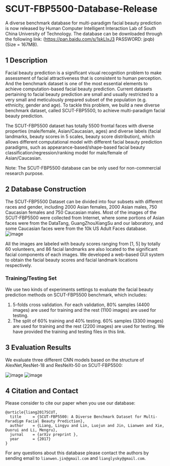 # SCUT-FBP5500-Database-Release

A diverse benchmark database for multi-paradigm facial beauty prediction is now released by Human Computer Intelligent Interaction Lab of South China University of Technology. The database can be downloaded through the following link: (https://pan.baidu.com/s/1skLIxJ3  PASSWORD: jpqb) (Size = 167MB). 

## 1 Description

Facial beauty prediction is a significant visual recognition problem to make assessment of facial attractiveness
that is consistent to human perception. And the benchmark dataset is one of the most essential elements to achieve computation-based facial beauty prediction. Current datasets pertaining to facial beauty prediction are small and usually restricted to a very small and meticulously prepared subset of the population (e.g. ethnicity, gender and age). To tackle this problem, we build a new diverse benchmark dataset, called SCUT-FBP5500, to achieve multi-paradigm facial beauty prediction. 

The SCUT-FBP5500 dataset has totally 5500 frontal faces with diverse properties
(male/female, Asian/Caucasian, ages) and diverse labels (facial landmarks, beauty scores in 5 scales, beauty score distribution), which allows different computational model with different facial beauty prediction paradigms, such as appearance-based/shape-based facial beauty classification/regression/ranking model for male/female of Asian/Caucasian. 

Note: The SCUT-FBP5500 database can be only used for non-commercial research purpose. 

## 2 Database Construction

The SCUT-FBP5500 Dataset can be divided into four subsets with different races and gender, including 2000 Asian females, 2000 Asian males, 750 Caucasian females and 750 Caucasian males. Most of the images of the SCUT-FBP5500 were collected from Internet, where some portions of Asian faces were from the DataTang, GuangZhouXiangSu and our laboratory, and some Caucasian faces were from the 10k US Adult Faces database.
![image](https://github.com/HCIILAB/SCUT-FBP5500-Database-Release/blob/master/SCUT-FBP5500.jpg)

All the images are labeled with beauty scores ranging from [1, 5] by totally 60 volunteers, and 86 facial landmarks are also  located to the significant facial components of each images. We developed a web-based GUI system to obtain the facial beauty scores and facial landmark locations respectively. 

### Training/Testing Set

We use two kinds of experiments settings to evaluate the facial beauty prediction methods on SCUT-FBP5500 benchmark, which includes: 

1) 5-folds cross validation. For each validation, 80% samples (4400 images) are used for training and the rest (1100 images) are used for testing.
2) The split of 60% training and 40% testing. 60% samples (3300 images) are used for training and the rest (2200 images) are used for testing.
We have provided the training and testing files in this link.  

## 3 Evaluation Results

We evaluate three different CNN models based on the structure of AlexNet,ResNet-18 and ResNeXt-50 on SCUT-FBP5500:

![image](https://github.com/HCIILAB/SCUT-FBP5500-Database-Release/blob/master/Results%20of%205-folds%20cross%20validations.png)
![image](https://github.com/HCIILAB/SCUT-FBP5500-Database-Release/blob/master/Results%20of%20the%20split%20of%2060%25%20training%20and%2040%25%20testing.png)

## 4 Citation and Contact

Please consider to cite our paper when you use our database:
```
@article{liang2017SCUT,
  title     = {SCUT-FBP5500: A Diverse Benchmark Dataset for Multi-Paradigm Facial Beauty Prediction},
  author    = {Liang, Lingyu and Lin, Luojun and Jin, Lianwen and Xie, Duorui and Li, Mengru},
  jurnal    = {arXiv preprint },
  year      = {2017}
}
```

For any questions about this database please contact the authors by sending email to `lianwen.jin@gmail.com` and `lianglysky@gmail.com`.
